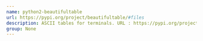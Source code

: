 ```yaml
---
name: python2-beautifultable
url: https://pypi.org/project/beautifultable/#files
description: ASCII tables for terminals. URL : https://pypi.org/project/beautifultable/#files Groups : None
group: None
---
```

